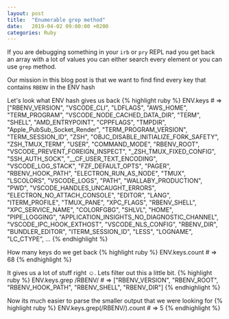```yaml
---
layout: post
title:  "Enumerable grep method"
date:   2019-04-02 09:00:00 +0200
categories: Ruby
---
```


If you are debugging something in your `irb` or `pry` REPL nad you get back an array with a lot of values you can either search every element or you can use `grep` method.

Our mission in this blog post is that we want to find find every key that contains `RBENV` in the ENV hash

Let's look what ENV hash gives us back
{% highlight ruby %}
ENV.keys # => ["RBENV_VERSION", "VSCODE_CLI", "LDFLAGS", "AWS_HOME", "TERM_PROGRAM", "VSCODE_NODE_CACHED_DATA_DIR", "TERM", "SHELL", "AMD_ENTRYPOINT", "CPPFLAGS", "TMPDIR", "Apple_PubSub_Socket_Render", "TERM_PROGRAM_VERSION", "TERM_SESSION_ID", "ZSH", "OBJC_DISABLE_INITIALIZE_FORK_SAFETY", "ZSH_TMUX_TERM", "USER", "COMMAND_MODE", "RBENV_ROOT", "VSCODE_PREVENT_FOREIGN_INSPECT", "_ZSH_TMUX_FIXED_CONFIG", "SSH_AUTH_SOCK", "__CF_USER_TEXT_ENCODING", "VSCODE_LOG_STACK", "FZF_DEFAULT_OPTS", "PAGER", "RBENV_HOOK_PATH", "ELECTRON_RUN_AS_NODE", "TMUX", "LSCOLORS", "VSCODE_LOGS", "PATH", "WALLABY_PRODUCTION", "PWD", "VSCODE_HANDLES_UNCAUGHT_ERRORS", "ELECTRON_NO_ATTACH_CONSOLE", "EDITOR", "LANG", "ITERM_PROFILE", "TMUX_PANE", "XPC_FLAGS", "RBENV_SHELL", "XPC_SERVICE_NAME", "COLORFGBG", "SHLVL", "HOME", "PIPE_LOGGING", "APPLICATION_INSIGHTS_NO_DIAGNOSTIC_CHANNEL", "VSCODE_IPC_HOOK_EXTHOST", "VSCODE_NLS_CONFIG", "RBENV_DIR", "BUNDLER_EDITOR", "ITERM_SESSION_ID", "LESS", "LOGNAME", "LC_CTYPE", ...
{% endhighlight %}

How many keys do we get back
{% highlight ruby %}
ENV.keys.count # => 68
{% endhighlight %}

It gives us a lot of stuff right ☺️. Lets filter out this a little bit.
{% highlight ruby %}
ENV.keys.grep /RBENV/ # => ["RBENV_VERSION", "RBENV_ROOT", "RBENV_HOOK_PATH", "RBENV_SHELL", "RBENV_DIR"]
{% endhighlight %}

Now its much easier to parse the smaller output that we were looking for
{% highlight ruby %}
ENV.keys.grep(/RBENV/).count # => 5
{% endhighlight %}
